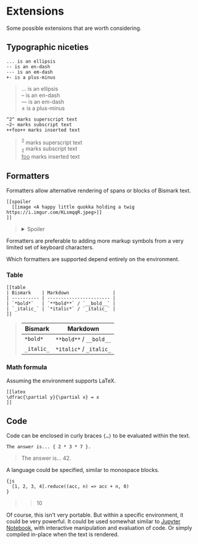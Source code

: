 # Extensions

Some possible extensions that are worth considering.


## Typographic niceties

	... is an ellipsis
	-- is an en-dash
	--- is an em-dash
	+- is a plus-minus

> … is an ellipsis  
> – is an en-dash  
> — is an em-dash  
> ± is a plus-minus

	^2^ marks superscript text
	~2~ marks subscript text
	++foo++ marks inserted text

> <sup>2</sup> marks superscript text  
> <sub>2</sub> marks subscript text  
> <ins>foo</ins> marks inserted text


## Formatters

Formatters allow alternative rendering of spans or blocks of Bismark text.

	[[spoiler
	  [[image <A happy little quokka holding a twig https://i.imgur.com/KLsmqqR.jpeg>]]
	]]

> <details>
> <summary>Spoiler</summary>
>   <img title="A happy little quokka holding a twig" src="https://i.imgur.com/KLsmqqR.jpeg"/>
> </details>

Formatters are preferable to adding more markup symbols from a very limited set of keyboard characters.

Which formatters are supported depend entirely on the environment.


### Table

	[[table
	| Bismark    | Markdown                |
	| ---------- | ----------------------- |
	| `*bold*`   | `**bold**` / `__bold__` |
	| `_italic_` | `*italic*` / `_italic_` |
	]]

> | Bismark    | Markdown                |
> | ---------- | ----------------------- |
> | `*bold*`   | `**bold**` / `__bold__` |
> | `_italic_` | `*italic*` / `_italic_` |

### Math formula

Assuming the environment supports LaTeX.

	[[latex
	\dfrac{\partial y}{\partial x} = x
	]]


## Code

Code can be enclosed in curly braces `{…}` to be evaluated within the text.

	The answer is... { 2 * 3 * 7 }.

> The answer is… 42.

A language could be specified, similar to monospace blocks.

	{js
	  [1, 2, 3, 4].reduce((acc, n) => acc + n, 0)
	}

> > 10

Of course, this isn't very portable. But within a specific environment, it could be very powerful. It could be used somewhat similar to [Jupyter Notebook](https://jupyter.org/), with interactive manipulation and evaluation of code. Or simply compiled in-place when the text is rendered.
